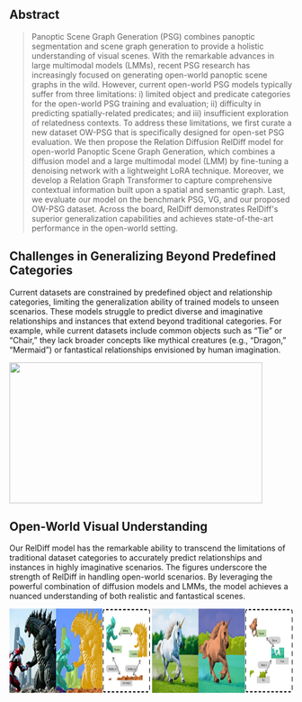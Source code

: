 ## Abstract

>Panoptic Scene Graph Generation (PSG) combines panoptic segmentation and scene graph generation to provide a holistic understanding of visual scenes. With the remarkable advances in large multimodal models (LMMs), recent PSG research has increasingly focused on generating open-world panoptic scene graphs in the wild. However, current open-world PSG models typically suffer from three limitations: i) limited object and predicate categories for the open-world PSG training and evaluation; ii) difficulty in predicting spatially-related predicates; and iii) insufficient exploration of relatedness contexts. To address these limitations, we first curate a new dataset OW-PSG that is specifically designed for open-set PSG evaluation. We then propose the Relation Diffusion RelDiff model for open-world Panoptic Scene Graph Generation, which combines a diffusion model and a large multimodal model (LMM) by fine-tuning a denoising network with a lightweight LoRA technique. Moreover, we develop a Relation Graph Transformer to capture comprehensive contextual information built upon a  spatial and semantic graph. Last, we evaluate our model on the benchmark PSG, VG,  and our proposed OW-PSG dataset. Across the board, RelDiff demonstrates RelDiff's superior generalization capabilities and achieves state-of-the-art performance in the open-world setting.

## Challenges in Generalizing Beyond Predefined Categories
Current datasets are constrained by predefined object and relationship categories, limiting the generalization ability of trained models to unseen scenarios. These models struggle to predict diverse and imaginative relationships and instances that extend beyond traditional categories. For example, while current datasets include common objects such as “Tie” or “Chair,” they lack broader concepts like mythical creatures (e.g., “Dragon,” “Mermaid”) or fantastical relationships envisioned by human imagination.



<img src="figure/GIF.gif" align="center" width="450" height="250">


## Open-World Visual Understanding
Our RelDiff model has the remarkable ability to transcend the limitations of traditional dataset categories to accurately predict relationships and instances in highly imaginative scenarios. The figures underscore the strength of RelDiff in handling open-world scenarios.  By leveraging the powerful combination of diffusion models and LMMs, the model achieves a nuanced understanding of both realistic and fantastical scenes.

<img src="figure/vis.jpg" alt="Your Image" width="1000" height="150">
